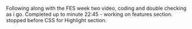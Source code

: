 Following along with the FES week two video, coding and double checking as i go.
Completed up to minute 22:45 - working on features section.
stopped before CSS for Highlight section.
